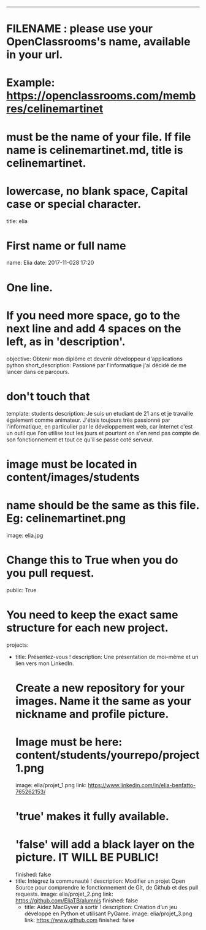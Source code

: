 ---

# FILENAME : please use your OpenClassrooms's name, available in your url.
# Example: https://openclassrooms.com/membres/celinemartinet
# must be the name of your file. If file name is celinemartinet.md, title is celinemartinet.
# lowercase, no blank space, Capital case or special character.
title: elia

# First name or full name
name: Elia
date: 2017-11-028 17:20

# One line.
# If you need more space, go to the next line and add 4 spaces on the left, as in 'description'.
objective: Obtenir mon diplôme et devenir développeur d'applications python
short_description: Passioné par l'informatique j'ai décidé de me lancer dans ce parcours. 

# don't touch that
template: students
description:
    Je suis un etudiant de 21 ans et je travaille également comme animateur. J'étais toujours très passionné par l'informatique, en particulier par le développement web, car Internet c'est un outil que l'on utilise tout les jours et pourtant on s'en rend pas compte de son fonctionnement et tout ce qu'il se passe coté serveur.

# image must be located in content/images/students
# name should be the same as this file. Eg: celinemartinet.png
image: elia.jpg

# Change this to True when you do you pull request.
public: True

# You need to keep the exact same structure for each new project.
projects:
  - title: Présentez-vous !
    description: Une présentation de moi-même et un lien vers mon LinkedIn.
    # Create a new repository for your images. Name it the same as your nickname and profile picture.
    # Image must be here: content/students/yourrepo/project1.png
    image: elia/projet_1.png
    link: https://www.linkedin.com/in/elia-benfatto-765262153/
    # 'true' makes it fully available.
    # 'false' will add a black layer on the picture. IT WILL BE PUBLIC!
    finished: false
  - title: Intégrez la communauté !
    description: Modifier un projet Open Source pour comprendre le fonctionnement de Git, de Github et des pull requests. 
    image: elia/projet_2.png
    link: https://github.com/EliaTB/alumnis
    finished: false
     - title: Aidez MacGyver à sortir !
    description: Création d’un jeu développé en Python et utilisant PyGame.
    image: elia/projet_3.png
    link: https://www.github.com
    finished: false
